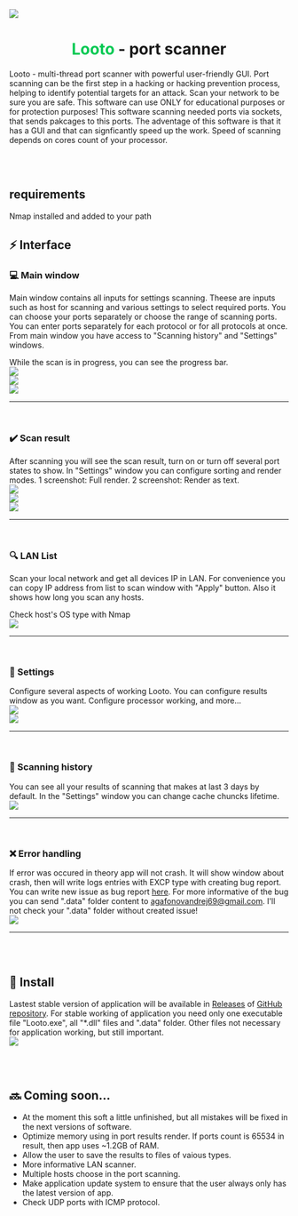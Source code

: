 <img src="./Looto/Images/logo_main.png" style="display: block;margin-left: auto;margin-right: auto;">

<h1 style="text-align:center"><span style="color:#00C953">Looto</span> - port scanner</h1>

Looto - multi-thread port scanner with powerful user-friendly GUI. Port scanning can be the first step in a hacking or hacking prevention process, helping to identify potential targets for an attack. Scan your network to be sure you are safe. This software can use ONLY for educational purposes or for protection purposes! This software scanning needed ports via sockets, that sends pakcages to this ports. The adventage of this software is that it has a GUI and that can signficantly speed up the work. Speed of scanning depends on cores count of your processor.

<br/>
<br/>

## requirements
Nmap installed and added to your path

## ⚡ Interface

### 💻 Main window
Main window contains all inputs for settings scanning. Theese are inputs such as host for scanning and various settings to select required ports. You can choose your ports separately or choose the range of scanning ports. You can enter ports separately for each protocol or for all protocols at once. From main window you have access to "Scanning history" and "Settings" windows.

While the scan is in progress, you can see the progress bar.
<img src="./README_RESOURCES/IM_1.png" style="display: block;margin-left: auto;margin-right: auto;">
<img src="./README_RESOURCES/IM_2.png" style="display: block;margin-left: auto;margin-right: auto;">
<img src="./README_RESOURCES/IM_3.png" style="display: block;margin-left: auto;margin-right: auto;">

---
<br/>

### ✔️ Scan result
After scanning you will see the scan result, turn on or turn off several port states to show. In "Settings" window you can configure sorting and render modes. 1 screenshot: Full render. 2 screenshot: Render as text.
<img src="./README_RESOURCES/IM_4.png" style="display: block;margin-left: auto;margin-right: auto;">
<img src="./README_RESOURCES/IM_5.png" style="display: block;margin-left: auto;margin-right: auto;">
<img src="./README_RESOURCES/IM_6.png" style="display: block;margin-left: auto;margin-right: auto;">

---
<br/>


### 🔍 LAN List
Scan your local network and get all devices IP in LAN. For convenience you can copy IP address from list to scan window with "Apply" button. Also it shows how long you scan any hosts.

Check host's OS type with Nmap
<img src="./README_RESOURCES/IM_7.png" style="display: block;margin-left: auto;margin-right: auto;">

---
<br/>

### 🔧 Settings
Configure several aspects of working Looto. You can configure results window as you want. Configure processor working, and more...
<img src="./README_RESOURCES/IM_8.png" style="display: block;margin-left: auto;margin-right: auto;">
<img src="./README_RESOURCES/IM_9.png" style="display: block;margin-left: auto;margin-right: auto;">

---
<br/>

### 📜 Scanning history
You can see all your results of scanning that makes at last 3 days by default. In the "Settings" window you can change cache chuncks lifetime.
<img src="./README_RESOURCES/IM_10.png" style="display: block;margin-left: auto;margin-right: auto;">

---
<br/>

### ❌ Error handling
If error was occured in theory app will not crash. It will show window about crash, then will write logs entries with EXCP type with creating bug report. You can write new issue as bug report [here](https://github.com/DES-Destry/Looto/issues/new?assignees=DES-Destry&labels=bug&template=bug_report.md&title=Looto+have+a+bug%21). For more informative of the bug you can send ".data" folder content to agafonovandrej69@gmail.com. I'll not check your ".data" folder without created issue!
<img src="./README_RESOURCES/IM_11.png" style="display: block;margin-left: auto;margin-right: auto;">

---
<br/>
<br/>

## 📁 Install
Lastest stable version of application will be available in [Releases](https://github.com/DES-Destry/Looto/releases) of [GitHub repository](https://github.com/DES-Destry/Looto). For stable working of application you need only one executable file "Looto.exe", all "*.dll" files and ".data" folder. Other files not necessary for application working, but still important.
<img src="./README_RESOURCES/IM_12.png" style="display: block;margin-left: auto;margin-right: auto;">

<br/>
<br/>

## 🔜 Coming soon...
- At the moment this soft a little unfinished, but all mistakes will be fixed in the next versions of software.
- Optimize memory using in port results render. If ports count is 65534 in result, then app uses ~1.2GB of RAM.
- Allow the user to save the results to files of vaious types.
- More informative LAN scanner.
- Multiple hosts choose in the port scanning.
- Make application update system to ensure that the user always only has the latest version of app.
- Check UDP ports with ICMP protocol.
